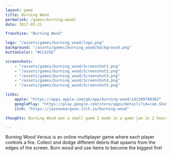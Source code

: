 ```yaml
---
layout: game
title: Burning Wood
permalink: /games/burning-wood/
date: 2017-03-21

franchise: "Burning Wood"

logo: "/assets/games/burning_wood/logo.png"
background: "/assets/games/burning_wood/background.png"
buttonColor: "#CC425E"

screenshots:
    - "/assets/games/burning_wood/Screenshot1.png"
    - "/assets/games/burning_wood/Screenshot2.png"
    - "/assets/games/burning_wood/Screenshot3.png"
    - "/assets/games/burning_wood/Screenshot4.png"
    - "/assets/games/burning_wood/Screenshot5.png"

links:
    apple: "https://apps.apple.com/gb/app/burning-wood/id1209788363"
    googlePlay: "https://play.google.com/store/apps/details?id=com.Shattered_Journal_Games.BURNING_WOOD"
    itch: "https://jasoonmargoon.itch.io/burning-wood"

thoughts: Burning Wood was a small game I made in a game jam in 2 hours in February 2017 in my senior year of high school. I thought the idea was good enough to put it on phones, so I revamped it over the course of a couple weeks. This was my first game released anywhere, and I learned a lot through just the experience of making it and releasing it. Tons of people at my school were playing it, so many that some people didn't even know I made it! I always like to use Burning Wood as an example of how simple games can be fun and easy for anyone to jump in and play.

---
```


Burning Wood Versus is an online multiplayer game where each player controls a fire. Collect and dodge different debris that spawns from the edges of the screen. Burn wood and use items to become the biggest fire!